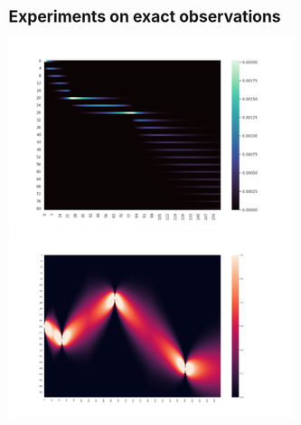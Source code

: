 # Experiments on exact observations

![Poisson decay, with two observations](poisson-decay.png)
![Brownian motion, with three observations](brownian.png)

